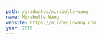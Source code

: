 ```yaml
---
path: /graduates/mirabelle-wang
name: Mirabelle Wang
website: https://mirabellewang.com
year: 2019
---
```


